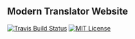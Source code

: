 ## Modern Translator Website
[![Travis Build Status](https://travis-ci.org/modern-translator/website.svg?branch=pages)](https://travis-ci.org/modern-translator/website)
[![MIT License](http://img.shields.io/:license-mit-blue.svg)](https://github.com/modern-translator/website/blob/master/LICENSE)
